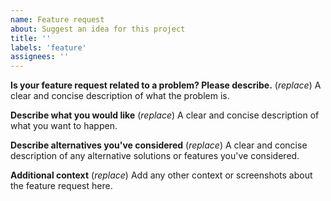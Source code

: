 ```yaml
---
name: Feature request
about: Suggest an idea for this project
title: ''
labels: 'feature'
assignees: ''
---
```


**Is your feature request related to a problem? Please describe.**
(*replace*) A clear and concise description of what the problem is.

**Describe what you would like**
(*replace*) A clear and concise description of what you want to happen.

**Describe alternatives you've considered**
(*replace*) A clear and concise description of any alternative solutions or features you've considered.

**Additional context**
(*replace*) Add any other context or screenshots about the feature request here.
